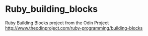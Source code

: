 # Ruby_building_blocks
Ruby Building Blocks project from the Odin Project http://www.theodinproject.com/ruby-programming/building-blocks
